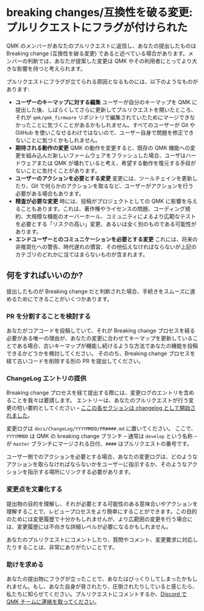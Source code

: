 # breaking changes/互換性を破る変更: プルリクエストにフラグが付けられた

<!---
  grep --no-filename "^[ ]*git diff" docs/ja/*.md | sh
  original document: 0.9.0:docs/breaking_changes_instructions.md
  git diff 0.9.0 HEAD -- docs/breaking_changes_instructions.md | cat
-->

QMK のメンバーがあなたのプルリクエストに返信し、あなたの提出したものは Breaking change (互換性を破る変更) であると述べている場合があります。メンバーの判断では、あなたが提案した変更は QMK やその利用者にとってより大きな影響を持つと考えられます。

プルリクエストにフラグが立てられる原因となるものには、以下のようなものがあります:

- **ユーザーのキーマップに対する編集**
  ユーザーが自分のキーマップを QMK に提出した後、しばらくしてさらに更新してプルリクエストを開いたところ、それが `qmk/qmk_firmware` リポジトリで編集されていたためにマージできなかったことに気づくことがあるかもしれません。すべてのユーザーが Git や GitHub を使いこなせるわけではないので、ユーザー自身で問題を修正できないことに気づくかもしれません。
- **期待される動作の変更**
  QMK の動作を変更すると、既存の QMK 機能への変更を組み込んだ新しいファームウェアをフラッシュした場合、ユーザはハードウェアまたは QMK が壊れていると考え、希望する動作を復元する手段がないことに気付くことがあります。
- **ユーザーのアクションを必要とする変更**
  変更には、ツールチェインを更新したり、Git で何らかのアクションを取るなど、ユーザーがアクションを行う必要がある場合もあります。
- **精査が必要な変更**
  時には、投稿がプロジェクトとしての QMK に影響を与えることもあります。これは、著作権やライセンスの問題、コーディング規約、大規模な機能のオーバーホール、コミュニティによるより広範なテストを必要とする「リスクの高い」変更、あるいは全く別のものである可能性があります。
- **エンドユーザーとのコミュニケーションを必要とする変更**
  これには、将来の非推奨化への警告、時代遅れの慣習、その他伝えなければならないが上記のカテゴリのどれかに当てはまらないものが含まれます。

## 何をすればいいのか?

提出したものが Breaking change だと判断された場合、手続きをスムーズに進めるためにできることがいくつかあります。

### PR を分割することを検討する

あなたがコアコードを投稿していて、それが Breaking change プロセスを経る必要がある唯一の理由が、あなたの変更に合わせてキーマップを更新していることである場合、古いキーマップが機能し続けるような方法であなたの機能を投稿できるかどうかを検討してください。
そののち、Breaking change プロセスを経て古いコードを削除する別の PR を提出してください。

### ChangeLog エントリの提供

Breaking change プロセスを経て提出する際には、変更ログのエントリを含めることを我々は要請します。
エントリーは、あなたのプルリクエストが行う変更の短い要約としてください &ndash; [ここの各セクションは changelog として開始されました](ChangeLog/20190830.md "n.b. This should link to the 2019 Aug 30 Breaking Changes doc - @noroadsleft")。

変更ログは `docs/ChangeLog/YYYYMMDD/PR####.md` に置いてください。
ここで、`YYYYMMDD` は QMK の breaking change ブランチ &ndash; 通常は `develop` という名称 &ndash; が `master` ブランチにマージされる日付、`####` はプルリクエストの番号です。

ユーザー側でのアクションを必要とする場合、あなたの変更ログは、どのようなアクションを取らなければならないかをユーザーに指示するか、そのようなアクションを指示する場所にリンクする必要があります。

### 変更点を文書化する

提出物の目的を理解し、それが必要とする可能性のある意味合いやアクションを理解することで、レビュープロセスをより簡単にすることができます。この目的のためには変更履歴で十分かもしれませんが、より広範囲の変更を行う場合には、変更履歴には不向きな詳細レベルが必要になるかもしれません。

あなたのプルリクエストにコメントしたり、質問やコメント、変更要求に対応したりすることは、非常にありがたいことです。

### 助けを求める

あなたの提出物にフラグが立ったことで、あなたはびっくりしてしまったかもしれません。もし、あなた自身が脅されたり、圧倒されたりしていると感じたら、私たちに知らせてください。プルリクエストにコメントするか、[Discord で QMK チームに連絡を取ってください](https://discord.gg/Uq7gcHh)。
